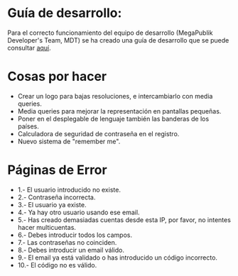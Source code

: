 Guía de desarrollo:
===================
Para el correcto funcionamiento del equipo de desarrollo (MegaPublik Developer's Team, MDT) se ha creado una guía de desarrollo que se puede consultar
[aquí](https://github.com/Razican/MegaPublik/blob/develop/guia_desarrollo.md "Guía de desarrollo de MegaPublik").

Cosas por hacer
===============

* Crear un logo para bajas resoluciones, e intercambiarlo con media queries.
* Media queries para mejorar la representación en pantallas pequeñas.
* Poner en el desplegable de lenguaje también las banderas de los países.
* Calculadora de seguridad de contraseña en el registro.
* Nuevo sistema de "remember me".

Páginas de Error
================

* 1.- El usuario introducido no existe.
* 2.- Contraseña incorrecta.
* 3.- El usuario ya existe.
* 4.- Ya hay otro usuario usando ese email.
* 5.- Has creado demasiadas cuentas desde esta IP, por favor, no intentes hacer multicuentas.
* 6.- Debes introducir todos los campos.
* 7.- Las contraseñas no coinciden.
* 8.- Debes introducir un email válido.
* 9.- El email ya está validado o has introducido un código incorrecto.
* 10.- El código no es válido.